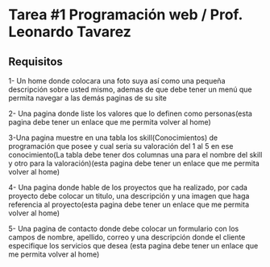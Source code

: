 # Tarea #1 Programación web / Prof. Leonardo Tavarez
## Requisitos
 1- Un home donde colocara una foto suya así como una pequeña descripción sobre usted mismo, ademas de que debe tener un menú que permita navegar a las demás paginas de su site

 2- Una pagina donde liste los valores que lo definen como personas(esta pagina debe tener un enlace que me permita volver al home)

 3-Una pagina muestre en una tabla los skill(Conocimientos) de programación que posee y cual seria su valoración del 1 al 5 en ese conocimiento(La tabla debe tener dos columnas una para el nombre del skill y otro para la valoración)(esta pagina debe tener un enlace que me permita volver al home)

 4- Una pagina donde hable de los proyectos que ha realizado, por cada proyecto debe colocar un titulo, una descripción y una imagen que haga referencia al proyecto(esta pagina debe tener un enlace que me permita volver al home)

 5- Una pagina de contacto donde debe colocar un formulario con los campos de nombre, apellido, correo y una descripción donde el cliente especifique los servicios que desea (esta pagina debe tener un enlace que me permita volver al home)
